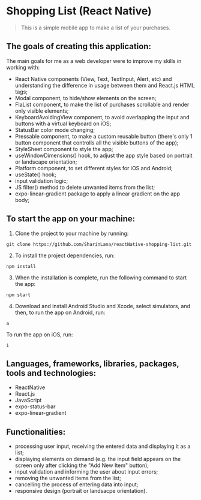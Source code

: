 # Shopping List (React Native)

> This is a simple mobile app to make a list of your purchases.

## The goals of creating this application:

The main goals for me as a web developer were to improve my skills in working with:

- React Native components (View, Text, TextInput, Alert, etc) and understanding the difference in usage between them and React.js HTML tags;
- Modal component, to hide/show elements on the screen;
- FlaList component, to make the list of purchases scrollable and render only visible elements;
- KeyboardAvoidingView component, to avoid overlapping the input and buttons with a virtual keyboard on iOS;
- StatusBar color mode changing;
- Pressable component, to make a custom reusable button (there's only 1 button component that controlls all the visible buttons of the app);
- StyleSheet component to style the app;
- useWindowDimensions() hook, to adjust the app style based on portrait or landscape orientation;
- Platform component, to set different styles for iOS and Android;
- useState() hook;
- input validation logic;
- JS filter() method to delete unwanted items from the list;
- expo-linear-gradient package to apply a linear gradient on the app body;

## To start the app on your machine:

1. Clone the project to your machine by running:

```
git clone https://github.com/SharinLana/reactNative-shopping-list.git
```

2. To install the project dependencies, run:

```
npm install
```

3. When the installation is complete, run the following command to start the app:

```
npm start
```

4. Download and install Android Studio and Xcode, select simulators, and then, to run the app on Android, run:

```
a
```

To run the app on iOS, run:

```
i
```

## Languages, frameworks, libraries, packages, tools and technologies:

- ReactNative
- React.js
- JavaScript
- expo-status-bar
- expo-linear-gradient

## Functionalities:

- processing user input, receiving the entered data and displaying it as a list;
- displaying elements on demand (e.g. the input field appears on the screen only after clicking the "Add New Item" button);
- input validation and informing the user about input errors;
- removing the unwanted items from the list;
- cancelling the process of entering data into input;
- responsive design (portrait or landsacpe orientation).
